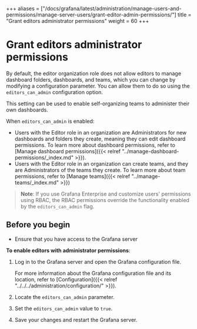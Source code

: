 +++
aliases = ["/docs/grafana/latest/administration/manage-users-and-permissions/manage-server-users/grant-editor-admin-permissions/"]
title = "Grant editors administrator permissions"
weight = 60
+++

# Grant editors administrator permissions

By default, the editor organization role does not allow editors to manage dashboard folders, dashboards, and teams, which you can change by modifying a configuration parameter. You can allow them to do so using the `editors_can_admin` configuration option.

This setting can be used to enable self-organizing teams to administer their own dashboards.

When `editors_can_admin` is enabled:

- Users with the Editor role in an organization are Administrators for new dashboards and folders they create, meaning they can edit dashboard permissions. To learn more about dashboard permissions, refer to [Manage dashboard permissions]({{< relref "../manage-dashboard-permissions/_index.md" >}}).
- Users with the Editor role in an organization can create teams, and they are Administrators of the teams they create. To learn more about team permissions, refer to [Manage teams]({{< relref "../manage-teams/_index.md" >}})

> **Note**: If you use Grafana Enterprise and customize users' permissions using RBAC, the RBAC permissions override the functionality enabled by the `editors_can_admin` flag.

## Before you begin

- Ensure that you have access to the Grafana server

**To enable editors with administrator permissions**:

1. Log in to the Grafana server and open the Grafana configuration file.

   For more information about the Grafana configuration file and its location, refer to [Configuration]({{< relref "../../../administration/configuration/" >}}).

1. Locate the `editors_can_admin` parameter.
1. Set the `editors_can_admin` value to `true`.
1. Save your changes and restart the Grafana server.
